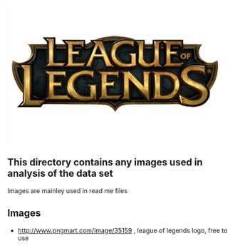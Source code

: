 ![League of legends logo](logo.png)

<h2>This directory contains any images used in analysis of the data set</h2>

Images are mainley used in read me files

<h2>Images</h2>

- http://www.pngmart.com/image/35159 , league of legends logo, free to use
